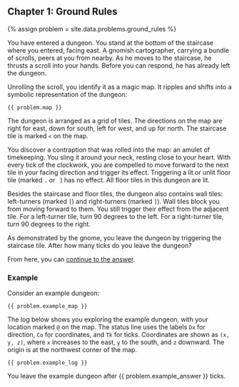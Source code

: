 ## Chapter 1: Ground Rules

{% assign problem = site.data.problems.ground_rules %}

You have entered a dungeon. You stand at the bottom of the staircase where you entered, facing east. A gnomish cartographer, carrying a bundle of scrolls, peers at you from nearby. As he moves to the staircase, he thrusts a scroll into your hands. Before you can respond, he has already left the dungeon.

Unrolling the scroll, you identify it as a magic map. It ripples and shifts into a symbolic representation of the dungeon:

```
{{ problem.map }}
```

The dungeon is arranged as a grid of tiles. The directions on the map are right for east, down for south, left for west, and up for north. The staircase tile is marked `<` on the map.

You discover a contraption that was rolled into the map: an amulet of timekeeping. You sling it around your neck, resting close to your heart. With every tick of the clockwork, you are compelled to move forward to the next tile in your facing direction and trigger its effect. Triggering a lit or unlit floor tile (marked `.` or <code>&nbsp;</code>) has no effect. All floor tiles in this dungeon are lit.

Besides the staircase and floor tiles, the dungeon also contains wall tiles: left-turners (marked `[`) and right-turners (marked `]`). Wall tiles block you from moving forward to them. You still trigger their effect from the adjacent tile. For a left-turner tile, turn 90 degrees to the left. For a right-turner tile, turn 90 degrees to the right.

As demonstrated by the gnome, you leave the dungeon by triggering the staircase tile. After how many ticks do you leave the dungeon?

From here, you can [continue to the answer](../../answers/chapters/01/ground-rules.md).


### Example

Consider an example dungeon:

```
{{ problem.example_map }}
```

The log below shows you exploring the example dungeon, with your location marked `@` on the map. The status line uses the labels `Dx` for direction, `Co` for coordinates, and `Tk` for ticks. Coordinates are shown as `(x, y, z)`, where `x` increases to the east, `y` to the south, and `z` downward. The origin is at the northwest corner of the map.

```
{{ problem.example_log }}
```

You leave the example dungeon after {{ problem.example_answer }} ticks.
